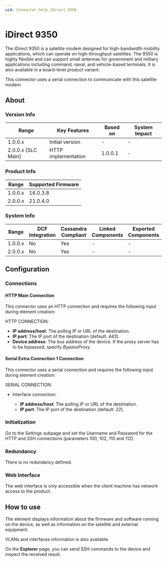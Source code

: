 ```yaml
---
uid: Connector_help_iDirect_9350
---
```


# iDirect 9350

The iDirect 9350 is a satellite modem designed for high-bandwidth mobility applications, which can operate on high-throughput satellites. The 9350 is highly flexible and can support small antennas for government and military applications including command, naval, and vehicle-based terminals. It is also available in a board-level product variant.

This connector uses a serial connection to communicate with this satellite modem.

## About

### Version Info

| **Range**            | **Key Features**    | **Based on** | **System Impact** |
|----------------------|---------------------|--------------|-------------------|
| 1.0.0.x              | Initial version     | -            | -                 |
| 2.0.0.x [SLC Main]   | HTTP implementation | 1.0.0.1      | -                 |

### Product Info

| Range     | Supported Firmware     |
|-----------|------------------------|
| 1.0.0.x   | 16.0.3.8               |
| 2.0.0.x   | 21.0.4.0               |

### System Info

| Range     | DCF Integration     | Cassandra Compliant     | Linked Components     | Exported Components     |
|-----------|---------------------|-------------------------|-----------------------|-------------------------|
| 1.0.0.x   | No                  | Yes                     | -                     | -                       |
| 2.0.0.x   | No                  | Yes                     | -                     | -                       |

## Configuration

### Connections

#### HTTP Main Connection

This connector uses an HTTP connection and requires the following input during element creation:

HTTP CONNECTION:

- **IP address/host**: The polling IP or URL of the destination.
- **IP port**: The IP port of the destination (default: *443*).
- **Device address**: The bus address of the device. If the proxy server has to be bypassed, specify *BypassProxy*.

#### Serial Extra Connection 1 Connection

This connector uses a serial connection and requires the following input during element creation:

SERIAL CONNECTION:

- Interface connection:

  - **IP address/host**: The polling IP or URL of the destination.
  - **IP port**: The IP port of the destination (default: *22*).

### Initialization

Go to the Settings subpage and set the Username and Password for the HTTP and SSH connections (parameters 100, 102, 110 and 112).

### Redundancy

There is no redundancy defined.

### Web Interface

The web interface is only accessible when the client machine has network access to the product.

## How to use

The element displays information about the firmware and software running on the device, as well as information on the satellite and external equipment.

VLANs and interfaces information is also available.

On the **Explorer** page, you can send SSH commands to the device and inspect the received result.
